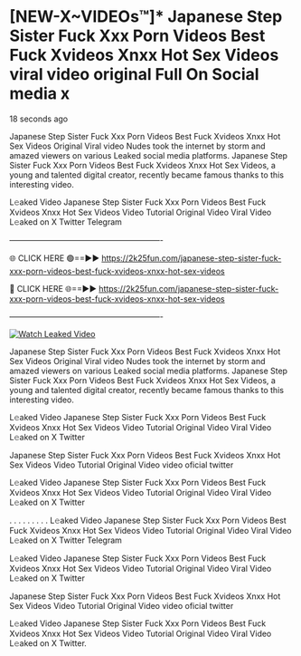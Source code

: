 # [NEW-X~VIDEOs™]* Japanese Step Sister Fuck Xxx Porn Videos Best Fuck Xvideos Xnxx Hot Sex Videos viral video original Full On Social media x

18 seconds ago

Japanese Step Sister Fuck Xxx Porn Videos Best Fuck Xvideos Xnxx Hot Sex Videos Original Viral video Nudes took the internet by storm and amazed viewers on various Leaked social media platforms. Japanese Step Sister Fuck Xxx Porn Videos Best Fuck Xvideos Xnxx Hot Sex Videos, a young and talented digital creator, recently became famous thanks to this interesting video.

L𝚎aked Video Japanese Step Sister Fuck Xxx Porn Videos Best Fuck Xvideos Xnxx Hot Sex Videos Video Tutorial Original Video Viral Video L𝚎aked on X Twitter Telegram

———————————————————-

🌐 CLICK HERE 🟢==►► https://2k25fun.com/japanese-step-sister-fuck-xxx-porn-videos-best-fuck-xvideos-xnxx-hot-sex-videos

🔴 CLICK HERE 🌐==►► https://2k25fun.com/japanese-step-sister-fuck-xxx-porn-videos-best-fuck-xvideos-xnxx-hot-sex-videos

———————————————————-

[![Watch Leaked Video](https://miro.medium.com/v2/resize:fit:828/format:webp/1*cilzJN44JGOrTw9NJCrNHA.gif "Watch Leaked Video")](https://2k25fun.com/japanese-step-sister-fuck-xxx-porn-videos-best-fuck-xvideos-xnxx-hot-sex-videos)

Japanese Step Sister Fuck Xxx Porn Videos Best Fuck Xvideos Xnxx Hot Sex Videos Original Viral video Nudes took the internet by storm and amazed viewers on various Leaked social media platforms. Japanese Step Sister Fuck Xxx Porn Videos Best Fuck Xvideos Xnxx Hot Sex Videos, a young and talented digital creator, recently became famous thanks to this interesting video.

L𝚎aked Video Japanese Step Sister Fuck Xxx Porn Videos Best Fuck Xvideos Xnxx Hot Sex Videos Video Tutorial Original Video Viral Video L𝚎aked on X Twitter

Japanese Step Sister Fuck Xxx Porn Videos Best Fuck Xvideos Xnxx Hot Sex Videos Video Tutorial Original Video video oficial twitter

L𝚎aked Video Japanese Step Sister Fuck Xxx Porn Videos Best Fuck Xvideos Xnxx Hot Sex Videos Video Tutorial Original Video Viral Video L𝚎aked on X Twitter

. . . . . . . . . L𝚎aked Video Japanese Step Sister Fuck Xxx Porn Videos Best Fuck Xvideos Xnxx Hot Sex Videos Video Tutorial Original Video Viral Video L𝚎aked on X Twitter Telegram

L𝚎aked Video Japanese Step Sister Fuck Xxx Porn Videos Best Fuck Xvideos Xnxx Hot Sex Videos Video Tutorial Original Video Viral Video L𝚎aked on X Twitter

Japanese Step Sister Fuck Xxx Porn Videos Best Fuck Xvideos Xnxx Hot Sex Videos Video Tutorial Original Video video oficial twitter

L𝚎aked Video Japanese Step Sister Fuck Xxx Porn Videos Best Fuck Xvideos Xnxx Hot Sex Videos Video Tutorial Original Video Viral Video L𝚎aked on X Twitter.